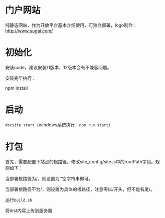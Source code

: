 # 门户网站

纯静态网站，作为开放平台基本介绍使用，可独立部署，logo制作：http://www.uugai.com/

# 初始化

安装node，建议安装11版本，12版本会有不兼容问题。

安装完毕执行：

npm install

# 启动

`docsite start`（windows系统执行：`npm run start`）

# 打包

首先，需要配置下站点的根路径，修改site_config/site.js中的rootPath字段。规则如下：

当部署根路径为/，则设置为''空字符串即可。

当部署根路径不为/，则设置为具体的根路径，注意需以/开头，但不能有尾/。

运行`build.sh`

将dist内容上传到服务器

